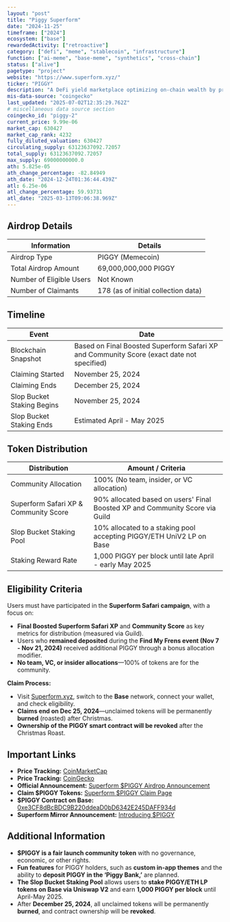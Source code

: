 ```yaml
---
layout: "post"
title: "Piggy Superform"
date: "2024-11-25"
timeframe: ["2024"]
ecosystem: ["base"]
rewardedActivity: ["retroactive"]
category: ["defi", "meme", "stablecoin", "infrastructure"]
function: ["ai-meme", "base-meme", "synthetics", "cross-chain"]
status: ["alive"]
pagetype: "project"
website: "https://www.superform.xyz/"
ticker: "PIGGY"
description: "A DeFi yield marketplace optimizing on-chain wealth by providing users access to diverse yield opportunities across multiple blockchains."
mis-data-source: "coingecko"
last_updated: "2025-07-02T12:35:29.762Z"
# miscellaneous data source section
coingecko_id: "piggy-2"
current_price: 9.99e-06
market_cap: 630427
market_cap_rank: 4232
fully_diluted_valuation: 630427
circulating_supply: 63123637092.72057
total_supply: 63123637092.72057
max_supply: 69000000000.0
ath: 5.825e-05
ath_change_percentage: -82.84949
ath_date: "2024-12-24T01:36:44.439Z"
atl: 6.25e-06
atl_change_percentage: 59.93731
atl_date: "2025-03-13T09:06:38.969Z"
---
```


## Airdrop Details

| Information              | Details                             |
| ------------------------ | ----------------------------------- |
| Airdrop Type             | PIGGY (Memecoin)                    |
| Total Airdrop Amount     | 69,000,000,000 PIGGY                |
| Number of Eligible Users | Not Known                           |
| Number of Claimants      | 178 (as of initial collection data) |

## Timeline

| Event                      | Date                                                                                      |
| -------------------------- | ----------------------------------------------------------------------------------------- |
| Blockchain Snapshot        | Based on Final Boosted Superform Safari XP and Community Score (exact date not specified) |
| Claiming Started           | November 25, 2024                                                                         |
| Claiming Ends              | December 25, 2024                                                                         |
| Slop Bucket Staking Begins | November 25, 2024                                                                         |
| Slop Bucket Staking Ends   | Estimated April - May 2025                                                                |

## Token Distribution

| Distribution                          | Amount / Criteria                                                            |
| ------------------------------------- | ---------------------------------------------------------------------------- |
| Community Allocation                  | 100% (No team, insider, or VC allocation)                                    |
| Superform Safari XP & Community Score | 90% allocated based on users' Final Boosted XP and Community Score via Guild |
| Slop Bucket Staking Pool              | 10% allocated to a staking pool accepting PIGGY/ETH UniV2 LP on Base         |
| Staking Reward Rate                   | 1,000 PIGGY per block until late April - early May 2025                      |

## Eligibility Criteria

Users must have participated in the **Superform Safari campaign**, with a focus on:

- **Final Boosted Superform Safari XP** and **Community Score** as key metrics for distribution (measured via Guild).
- Users who **remained deposited** during the **Find My Frens event (Nov 7 - Nov 21, 2024)** received additional PIGGY through a bonus allocation modifier.
- **No team, VC, or insider allocations**—100% of tokens are for the community.

**Claim Process:**

- Visit [Superform.xyz](https://www.superform.xyz/), switch to the **Base** network, connect your wallet, and check eligibility.
- **Claims end on Dec 25, 2024**—unclaimed tokens will be permanently **burned** (roasted) after Christmas.
- **Ownership of the PIGGY smart contract will be revoked** after the Christmas Roast.

## Important Links

- **Price Tracking:** [CoinMarketCap](https://coinmarketcap.com/currencies/piggy)
- **Price Tracking:** [CoinGecko](https://www.coingecko.com/en/coins/piggy-2)
- **Official Announcement:** [Superform $PIGGY Airdrop Announcement](https://x.com/superformxyz/status/1861092778408865956)
- **Claim $PIGGY Tokens:** [Superform $PIGGY Claim Page](https://www.superform.xyz/piggy/claim/)
- **$PIGGY Contract on Base:** [0xe3CF8dBcBDC9B220ddeaD0bD6342E245DAFF934d](https://basescan.org/address/0xe3CF8dBcBDC9B220ddeaD0bD6342E245DAFF934d)
- **Superform Mirror Announcement:** [Introducing $PIGGY](https://mirror.xyz/superform.eth/hOj0XuCCurUYQXpXVFwFs7rWSC_0FmCHTVy0x2a2i5c)

## Additional Information

- **$PIGGY is a fair launch community token** with no governance, economic, or other rights.
- **Fun features** for PIGGY holders, such as **custom in-app themes** and the ability to **deposit PIGGY in the ‘Piggy Bank,’** are planned.
- **The Slop Bucket Staking Pool** allows users to **stake PIGGY/ETH LP tokens on Base via Uniswap V2** and earn **1,000 PIGGY per block** until April-May 2025.
- After **December 25, 2024**, all unclaimed tokens will be permanently **burned**, and contract ownership will be **revoked**.